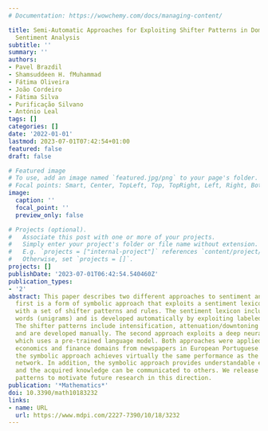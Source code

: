 ```yaml
---
# Documentation: https://wowchemy.com/docs/managing-content/

title: Semi-Automatic Approaches for Exploiting Shifter Patterns in Domain-Specific
  Sentiment Analysis
subtitle: ''
summary: ''
authors:
- Pavel Brazdil
- Shamsuddeen H. fMuhammad
- Fátima Oliveira
- João Cordeiro
- Fátima Silva
- Purificação Silvano
- António Leal
tags: []
categories: []
date: '2022-01-01'
lastmod: 2023-07-01T07:42:54+01:00
featured: false
draft: false

# Featured image
# To use, add an image named `featured.jpg/png` to your page's folder.
# Focal points: Smart, Center, TopLeft, Top, TopRight, Left, Right, BottomLeft, Bottom, BottomRight.
image:
  caption: ''
  focal_point: ''
  preview_only: false

# Projects (optional).
#   Associate this post with one or more of your projects.
#   Simply enter your project's folder or file name without extension.
#   E.g. `projects = ["internal-project"]` references `content/project/deep-learning/index.md`.
#   Otherwise, set `projects = []`.
projects: []
publishDate: '2023-07-01T06:42:54.540460Z'
publication_types:
- '2'
abstract: This paper describes two different approaches to sentiment analysis. The
  first is a form of symbolic approach that exploits a sentiment lexicon together
  with a set of shifter patterns and rules. The sentiment lexicon includes single
  words (unigrams) and is developed automatically by exploiting labeled examples.
  The shifter patterns include intensification, attenuation/downtoning and inversion/reversal
  and are developed manually. The second approach exploits a deep neural network,
  which uses a pre-trained language model. Both approaches were applied to texts on
  economics and finance domains from newspapers in European Portuguese. We show that
  the symbolic approach achieves virtually the same performance as the deep neural
  network. In addition, the symbolic approach provides understandable explanations,
  and the acquired knowledge can be communicated to others. We release the shifter
  patterns to motivate future research in this direction.
publication: '*Mathematics*'
doi: 10.3390/math10183232
links:
- name: URL
  url: https://www.mdpi.com/2227-7390/10/18/3232
---
```

